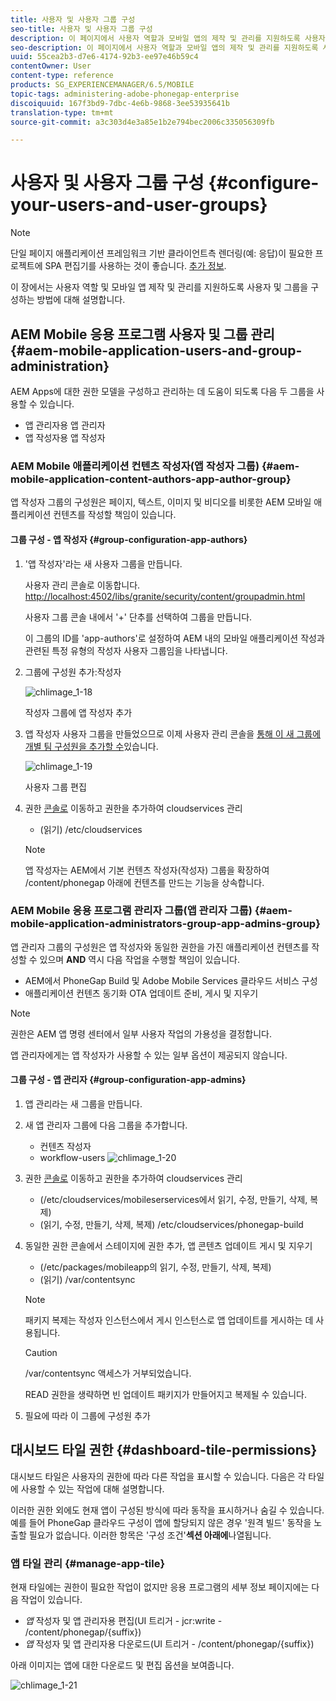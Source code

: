 ```yaml
---
title: 사용자 및 사용자 그룹 구성
seo-title: 사용자 및 사용자 그룹 구성
description: 이 페이지에서 사용자 역할과 모바일 앱의 제작 및 관리를 지원하도록 사용자 및 그룹을 구성하는 방법을 알아보십시오.
seo-description: 이 페이지에서 사용자 역할과 모바일 앱의 제작 및 관리를 지원하도록 사용자 및 그룹을 구성하는 방법을 알아보십시오.
uuid: 55cea2b3-d7e6-4174-92b3-ee97e46b59c4
contentOwner: User
content-type: reference
products: SG_EXPERIENCEMANAGER/6.5/MOBILE
topic-tags: administering-adobe-phonegap-enterprise
discoiquuid: 167f3bd9-7dbc-4e6b-9868-3ee53935641b
translation-type: tm+mt
source-git-commit: a3c303d4e3a85e1b2e794bec2006c335056309fb

---
```



# 사용자 및 사용자 그룹 구성 {#configure-your-users-and-user-groups}

>[!NOTE]
>
>단일 페이지 애플리케이션 프레임워크 기반 클라이언트측 렌더링(예: 응답)이 필요한 프로젝트에 SPA 편집기를 사용하는 것이 좋습니다. [추가 정보](/help/sites-developing/spa-overview.md).

이 장에서는 사용자 역할 및 모바일 앱 제작 및 관리를 지원하도록 사용자 및 그룹을 구성하는 방법에 대해 설명합니다.

## AEM Mobile 응용 프로그램 사용자 및 그룹 관리 {#aem-mobile-application-users-and-group-administration}

AEM Apps에 대한 권한 모델을 구성하고 관리하는 데 도움이 되도록 다음 두 그룹을 사용할 수 있습니다.

* 앱 관리자용 앱 관리자
* 앱 작성자용 앱 작성자

### AEM Mobile 애플리케이션 컨텐츠 작성자(앱 작성자 그룹) {#aem-mobile-application-content-authors-app-author-group}

앱 작성자 그룹의 구성원은 페이지, 텍스트, 이미지 및 비디오를 비롯한 AEM 모바일 애플리케이션 컨텐츠를 작성할 책임이 있습니다.

#### 그룹 구성 - 앱 작성자 {#group-configuration-app-authors}

1. &#39;앱 작성자&#39;라는 새 사용자 그룹을 만듭니다.

   사용자 관리 콘솔로 이동합니다. [http://localhost:4502/libs/granite/security/content/groupadmin.html](http://localhost:4502/libs/granite/security/content/groupadmin.html)

   사용자 그룹 콘솔 내에서 &#39;+&#39; 단추를 선택하여 그룹을 만듭니다.

   이 그룹의 ID를 &#39;app-authors&#39;로 설정하여 AEM 내의 모바일 애플리케이션 작성과 관련된 특정 유형의 작성자 사용자 그룹임을 나타냅니다.

1. 그룹에 구성원 추가:작성자

   ![chlimage_1-18](assets/chlimage_1-18.png)

   작성자 그룹에 앱 작성자 추가

1. 앱 작성자 사용자 그룹을 만들었으므로 이제 사용자 관리 콘솔을 [통해 이 새 그룹에 개별 팀 구성원을 추가할 수](http://localhost:4502/libs/granite/security/content/useradmin.md)있습니다.

   ![chlimage_1-19](assets/chlimage_1-19.png)

   사용자 그룹 편집

1. 권한 [콘솔로](http://localhost:4502/useradmin) 이동하고 권한을 추가하여 cloudservices 관리

   * (읽기) /etc/cloudservices
   >[!NOTE]
   >
   >앱 작성자는 AEM에서 기본 컨텐츠 작성자(작성자) 그룹을 확장하여 /content/phonegap 아래에 컨텐츠를 만드는 기능을 상속합니다.

### AEM Mobile 응용 프로그램 관리자 그룹(앱 관리자 그룹) {#aem-mobile-application-administrators-group-app-admins-group}

앱 관리자 그룹의 구성원은 앱 작성자와 동일한 권한을 가진 애플리케이션 컨텐츠를 작성할 수 있으며 **AND** 역시 다음 작업을 수행할 책임이 있습니다.

* AEM에서 PhoneGap Build 및 Adobe Mobile Services 클라우드 서비스 구성
* 애플리케이션 컨텐츠 동기화 OTA 업데이트 준비, 게시 및 지우기

>[!NOTE]
>
>권한은 AEM 앱 명령 센터에서 일부 사용자 작업의 가용성을 결정합니다.
>
>앱 관리자에게는 앱 작성자가 사용할 수 있는 일부 옵션이 제공되지 않습니다.

#### 그룹 구성 - 앱 관리자 {#group-configuration-app-admins}

1. 앱 관리라는 새 그룹을 만듭니다.
1. 새 앱 관리자 그룹에 다음 그룹을 추가합니다.

   * 컨텐츠 작성자
   * workflow-users
   ![chlimage_1-20](assets/chlimage_1-20.png)

1. 권한 [콘솔로](http://localhost:4502/useradmin) 이동하고 권한을 추가하여 cloudservices 관리

   * (/etc/cloudservices/mobileserservices에서 읽기, 수정, 만들기, 삭제, 복제)
   * (읽기, 수정, 만들기, 삭제, 복제) /etc/cloudservices/phonegap-build

1. 동일한 권한 콘솔에서 스테이지에 권한 추가, 앱 콘텐츠 업데이트 게시 및 지우기

   * (/etc/packages/mobileapp의 읽기, 수정, 만들기, 삭제, 복제)
   * (읽기) /var/contentsync
   >[!NOTE]
   >
   >패키지 복제는 작성자 인스턴스에서 게시 인스턴스로 앱 업데이트를 게시하는 데 사용됩니다.

   >[!CAUTION]
   >
   >/var/contentsync 액세스가 거부되었습니다.
   >
   >READ 권한을 생략하면 빈 업데이트 패키지가 만들어지고 복제될 수 있습니다.

1. 필요에 따라 이 그룹에 구성원 추가

## 대시보드 타일 권한 {#dashboard-tile-permissions}

대시보드 타일은 사용자의 권한에 따라 다른 작업을 표시할 수 있습니다. 다음은 각 타일에 사용할 수 있는 작업에 대해 설명합니다.

이러한 권한 외에도 현재 앱이 구성된 방식에 따라 동작을 표시하거나 숨길 수 있습니다. 예를 들어 PhoneGap 클라우드 구성이 앱에 할당되지 않은 경우 &#39;원격 빌드&#39; 동작을 노출할 필요가 없습니다. 이러한 항목은 &#39;구성 조건&#39;**섹션 아래에**&#x200B;나열됩니다.

### 앱 타일 관리 {#manage-app-tile}

현재 타일에는 권한이 필요한 작업이 없지만 응용 프로그램의 세부 정보 페이지에는 다음 작업이 있습니다.

* *앱* 작성자 및 앱 관리자용 편집(UI 트리거 - jcr:write - /content/phonegap/{suffix})
* *앱* 작성자 및 앱 관리자용 다운로드(UI 트리거 - /content/phonegap/{suffix})

아래 이미지는 앱에 대한 다운로드 및 편집 옵션을 보여줍니다.

![chlimage_1-21](assets/chlimage_1-21.png)

